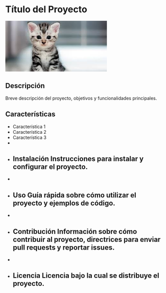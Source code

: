# Título del Proyecto 

![Imagen de Portada](Recursos/gatito.jpeg)

## Descripción
Breve descripción del proyecto, objetivos y funcionalidades principales.

## Características 
- Característica 1
- Característica 2
- Característica 3
-
- ## Instalación Instrucciones para instalar y configurar el proyecto.
-
- ## Uso Guía rápida sobre cómo utilizar el proyecto y ejemplos de código.
-
- ## Contribución Información sobre cómo contribuir al proyecto, directrices para enviar pull requests y reportar issues.
-
- ## Licencia Licencia bajo la cual se distribuye el proyecto.

